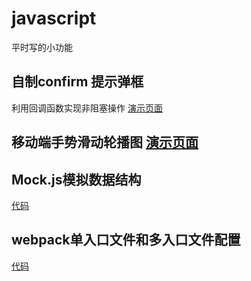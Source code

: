 # javascript
平时写的小功能

## 自制confirm 提示弹框

利用回调函数实现非阻塞操作
<a href="https://animatejoke.github.io/javascript/%E8%87%AA%E5%AE%9A%E4%B9%89confirm%20%E6%96%B9%E6%B3%95/demo.html">
演示页面
</a>


## 移动端手势滑动轮播图   <a href="https://animatejoke.github.io/javascript/移动端手势滑动轮播图/demo.html">演示页面</a>

## Mock.js模拟数据结构

<a href="https://animatejoke.github.io/javascript/mock.js学习demo/Mock.js">代码</a>

## webpack单入口文件和多入口文件配置

<a href="https://github.com/animateJoke/javascript/tree/master/webpack">代码</a>



